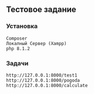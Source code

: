 

## Тестовое задание

### Установка
    Composer
    Локалный Сервер (Xampp)
    php 8.1.2

### Задачи
    http://127.0.0.1:8000/test1
    http://127.0.0.1:8000/pogoda
    http://127.0.0.1:8000/calculate
